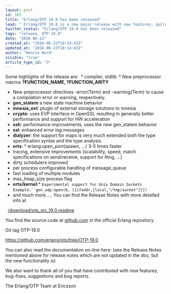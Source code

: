```yaml
---
layout: post
id: 105
title: "Erlang/OTP 19.0 has been released"
lead: " Erlang/OTP 19.0 is a new major release with new features, quite a few (characteristics) improvements, as well as a few incompatibilities."
twitter_status: "Erlang/OTP 19.0 has been released"
tags: "release, OTP-19.0"
date: "2016-06-22"
created_at: "2016-06-22T10:14:43Z"
updated_at: "2016-06-22T10:14:43Z"
author: "Henrik Nord"
visible: "true"
article_type_id: "3"
---
```

Some highlights of the release are:
 * compiler, stdlib: * New preprocessor macros **?FUNCTION_NAME, ?FUNCTION_ARITY**
* New preprocessor directives -error(Term) and -warning(Term) to cause a compilation error or warning, respectively.
* **gen_statem** a new state machine behavior
* **mnesia_ext**: plugin of external storage solutions to mnesia
* **crypto**: uses EVP interface in OpenSSL resulting in generally better performance and support for HW acceleration
* **ssh**: performance improvements, uses the new gen_statem behavior
* **ssl**: enhanced error log messages
* **dialyzer**: the support for maps is very much extended both the type specification syntax and the type analysis.
* **erts**: * erlang:open_port(spawn, ...) 3-5 times faster
* tracing, extensive improvements (scalability, speed, match specifications on send/receive, support for lttng, ...)
* dirty schedulers improved
* per process configurable handling of message_queue
* fast loading of multiple modules
* max_heap_size process flag
* **erts/kernel:*** `Experimental support for Unix Domain Sockets`
`Example:``gen_udp:open(0, [{ifaddr,{local,"/tmp/socket"}}])`
* and much more ....
 You can find the Release Notes with more detailed info at

  [ /download/otp_src_19.0.readme](/download/otp_src_19.0.readme)

 You find the source code at [ github.com](http://github.com/erlang) in the official Erlang repository.

 Git tag OTP-19.0

<https://github.com/erlang/otp/tree/OTP-19.0>

 You can also read the documentation on-line here:
 (see the Release Notes mentioned above for release notes which
 are not updated in the doc, but the new functionality is)

</doc>

 We also want to thank all of you that have contributed with new features, bug-fixes, suggestions and bug reports.

 The Erlang/OTP Team at Ericsson